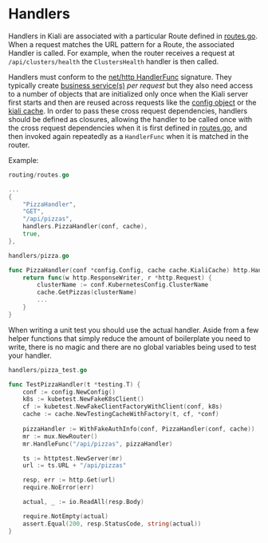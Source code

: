 # Handlers

Handlers in Kiali are associated with a particular Route defined in [routes.go](../routing/routes.go). When a request matches the URL pattern for a Route, the associated Handler is called. For example, when the router receives a request at `/api/clusters/health` the `ClustersHealth` handler is then called.

Handlers must conform to the [net/http HandlerFunc](https://pkg.go.dev/net/http#HandlerFunc) signature. They typically create [business service(s)](../business/) _per request_ but they also need access to a number of objects that are initialized only once when the Kiali server first starts and then are reused across requests like the [config object](../config/config.go) or the [kiali cache](../kubernetes/cache/cache.go). In order to pass these cross request dependencies, handlers should be defined as closures, allowing the handler to be called once with the cross request dependencies when it is first defined in [routes.go](../routing/routes.go), and then invoked again repeatedly as a `HandlerFunc` when it is matched in the router.

Example:
```go
routing/routes.go

...
{
    "PizzaHandler",
    "GET",
    "/api/pizzas",
    handlers.PizzaHandler(conf, cache),
    true,
},
```

```go
handlers/pizza.go

func PizzaHandler(conf *config.Config, cache cache.KialiCache) http.HandlerFunc {
	return func(w http.ResponseWriter, r *http.Request) {
        clusterName := conf.KubernetesConfig.ClusterName
        cache.GetPizzas(clusterName)
        ...
    }
}
```

When writing a unit test you should use the actual handler. Aside from a few helper functions that simply reduce the amount of boilerplate you need to write, there is no magic and there are no global variables being used to test your handler.
```go
handlers/pizza_test.go

func TestPizzaHandler(t *testing.T) {
    conf := config.NewConfig()
	k8s := kubetest.NewFakeK8sClient()
	cf := kubetest.NewFakeClientFactoryWithClient(conf, k8s)
	cache := cache.NewTestingCacheWithFactory(t, cf, *conf)
	
    pizzaHandler := WithFakeAuthInfo(conf, PizzaHandler(conf, cache))
	mr := mux.NewRouter()
	mr.HandleFunc("/api/pizzas", pizzaHandler)

	ts := httptest.NewServer(mr)
	url := ts.URL + "/api/pizzas"

	resp, err := http.Get(url)
	require.NoError(err)

	actual, _ := io.ReadAll(resp.Body)

	require.NotEmpty(actual)
	assert.Equal(200, resp.StatusCode, string(actual))
}
```